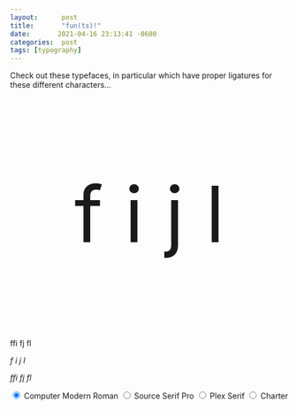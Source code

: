 ```yaml
---
layout:      post
title:       "fun(ts)!"
date:       2021-04-16 23:13:41 -0600
categories:  post
tags: [typography]
---
```

<style>
p.font { 
  font-size: 140px;
  text-align: center;
 }
 
body.cmrom {
  font-family: 'CM Roman';
}
body.sspro {
  font-family: 'SourceSerif Pro';
}
body.plexs {
  font-family: 'Plex Serif';
}
body.chart {
  font-family: 'Charter';
}
</style>
Check out these typefaces, in particular which have proper ligatures for these different characters…
<p class="font">
f i j l <br>

ffi fj fl<br>

<em>f i j l</em><br>

<em>ffi fj fl</em>
</p>
<input type="radio" name="fontSelect" value="cmrom" id="cmrom" oninput="document.body.classList.toggle('sspro', false); document.body.classList.toggle('plexs', false); document.body.classList.toggle('chart', false);" checked>
  <label for="lmroman">Computer Modern Roman</label>
<input type="radio" name="fontSelect" value="sspro" id="sspro" oninput="document.body.classList.toggle('plexs', false); document.body.classList.toggle('chart', false); document.body.classList.toggle('sspro', true);" >
  <label for="sspro">Source Serif Pro</label>
<input type="radio" name="fontSelect" value="plexs" id="plexs" oninput="document.body.classList.toggle('sspro', false); document.body.classList.toggle('chart', false); document.body.classList.toggle('plexs', true);" >
  <label for="plexs">Plex Serif</label>
<input type="radio" name="fontSelect" value="chart" id="chart" oninput="document.body.classList.toggle('sspro', false); document.body.classList.toggle('plexs', false); document.body.classList.toggle('chart', true);" >
  <label for="chart">Charter</label>
